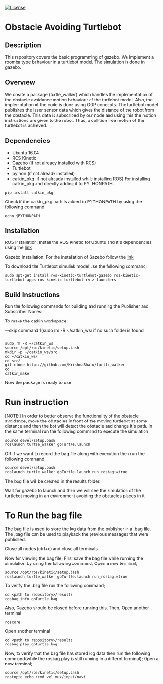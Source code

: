 [![License](https://img.shields.io/badge/License-BSD%203--Clause-blue.svg)](https://opensource.org/licenses/BSD-3-Clause)

# Obstacle Avoiding Turtlebot

## Description

This repository covers the basic programming of gazebo. We implement a roomba type
behaviour in a turtlebot model. The simulation is done in gazebo.

## Overview

We create a package (turtle_walker) which handles the implementation of the obstacle
avoidance motion behaviour of the turtlebot model. Also, the implemntation of the code 
is done using OOP concepts. The turtlebot model publishes the laser sensor data 
which gives the distance of the robot from the obstacle. This data is subscribed by 
our node and using this the motion instructions are given to the robot. Thus, a
collition free motion of the turtlebot is achieved.

## Dependencies

- Ubuntu 16.04
- ROS Kinetic
- Gazebo (if not already installed with ROS)
- Turtlebot
- python (if not already installed)
- catkin_pkg (if not already installed while installing ROS)
For installing catkin_pkg and directly adding it to PYTHONPATH.
```
pip install catkin_pkg
```
Check if the catkin_pkg path is added to PYTHONPATH by using the following
command
```
echo $PYTHONPATH
```

## Installation

ROS Installation:
Install the ROS Kinetic for Ubuntu and it's dependencies using the [link](http://wiki.ros.org/kinetic/Installation/Ubuntu)

Gazebo Installation:
For the installation of Gazebo follow the [link](http://gazebosim.org/tutorials?tut=install_ubuntu)

To download the Turtlebot simulink model use the following command;
```
sudo apt-get install ros-kinetic-turtlebot-gazebo ros-kinetic-turtlebot-apps ros-kinetic-turtlebot-rviz-launchers
```

## Build Instructions

Run the following commands for building and running the Publisher and Subscriber
Nodes:

To make the catkin workspace:

--skip command 1(sudo rm -R ~/catkin_ws) if no such folder is found

```

sudo rm -R ~/catkin_ws
source /opt/ros/kinetic/setup.bash 
mkdir -p ~/catkin_ws/src
cd ~/catkin_ws/
cd src/
git clone https://github.com/KrishnaBhatu/turtle_walker
cd ..
catkin_make
```

Now the package is ready to use

# Run instruction
[NOTE:] In order to better observe the functionality of the obstacle avoidance, move the obstacles in front of the moving
        turtlebot at some distance and then the bot will detect the obstacle and change it's path.
In the same terminal run the following command to execute the simulation
```
source devel/setup.bash
roslaunch turtle_walker goTurtle.launch
```
OR
If we want to record the bag file along with execution then run the following command
```
source devel/setup.bash
roslaunch turtle_walker goTurtle.launch run_rosbag:=true
```
The bag file will be created in the results folder.

Wait for gazebo to launch and then we will see the simulation of the turtlebot moving
in an environment avoiding the obstacles places in it.

# To Run the bag file
The bag file is used to store the log data from the publisher in a .bag file. The .bag file can be used to playback the previous messages that were published.

Close all nodes (ctrl+c) and close all terminals

Now for viewing the bag file;
First save the bag file while running the simulation by using the following command;
Open a new terminal,
```
source /opt/ros/kinetic/setup.bash
roslaunch turtle_walker goTurtle.launch run_rosbag:=true
```

To verify the .bag file run the following command;
```
cd <path to repository>/results
rosbag info goTurtle.bag
```
Also, Gazebo should be closed before running this.
Then,
Open another terminal

```
roscore
```

Open another terminal

```
cd <path to repository>/results
rosbag play goTurtle.bag
```

Now, to verify that the bag file has stored log data then run the following 
command(while the rosbag play is still running in a differnt terminal);
Open a new terminal;
```
source /opt/ros/kinetic/setup.bash
rostopic echo /cmd_vel_mux/input/navi
```


